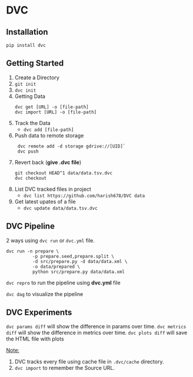 # DVC

## Installation

`pip install dvc`

## Getting Started

1. Create a Directory
2. `git init`
3. `dvc init`
4. Getting Data
   ```
   dvc get [URL] -o [file-path]
   dvc import [URL] -o [file-path]
   ```
5. Track the Data
   - `dvc add [file-path]`
6. Push data to remote storage
   ```console
    dvc remote add -d storage gdrive://[UID]`
    dvc push
   ```
7. Revert back (**give .dvc file**)
   ```console
   git checkout HEAD^1 data/data.tsv.dvc
   dvc checkout
   ```
8. List DVC tracked files in project
   - `dvc list https://github.com/harish678/DVC data`
9. Get latest upates of a file
   - `dvc update data/data.tsv.dvc`

## DVC Pipeline

2 ways using `dvc run` or `dvc.yml` file.

```console
dvc run -n prepare \
          -p prepare.seed,prepare.split \
          -d src/prepare.py -d data/data.xml \
          -o data/prepared \
          python src/prepare.py data/data.xml
```

`dvc repro` to run the pipeline using **dvc.yml** file

`dvc dag` to visualize the pipeline

## DVC Experiments

`dvc params diff` will show the difference in params over time.
`dvc metrics diff` will show the difference in metrics over time.
`dvc plots diff` will save the HTML file with plots   

<u>Note:</u>

1. DVC tracks every file using cache file in `.dvc/cache` directory.
2. `dvc import` to remember the Source URL.
